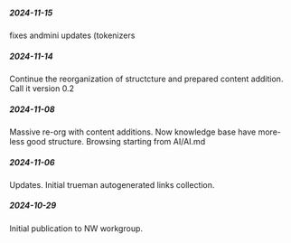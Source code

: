 ##### 2024-11-15
fixes andmini updates (tokenizers

##### 2024-11-14
Continue the reorganization of structcture and prepared content addition.
Call it version 0.2 

##### 2024-11-08
Massive re-org with content additions. Now knowledge base have more-less good
structure. Browsing starting from AI/AI.md

##### 2024-11-06
Updates. Initial trueman autogenerated links collection.

##### 2024-10-29
Initial publication to NW workgroup.


